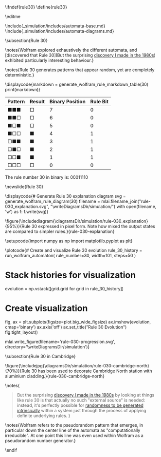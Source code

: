 \ifndef{rule30}
\define{rule30}

\editme


\include{_simulation/includes/automata-base.md}
\include{_simulation/includes/automata-diagrams.md}


\subsection{Rule 30}

\notes{Wolfram explored exhaustively the different automata, and [discovered that Rule 30](But the surprising [discovery I made in the 1980s](https://content.wolfram.com/sw-publications/2020/07/origins-randomness-physical-systems.pdf)) exhibited particularly interesting behaviour.}

\notes{Rule 30 generates patterns that appear random, yet are completely deterministic.}

\displaycode{markdown = generate_wolfram_rule_markdown_table(30)
print(markdown)}

| Pattern | Result | Binary Position | Rule Bit |
|---------|---------|----------------|----------|
| ■■■ | □ | 7 | 0 |
| ■■□ | □ | 6 | 0 |
| ■□■ | □ | 5 | 0 |
| ■□□ | ■ | 4 | 1 |
| □■■ | ■ | 3 | 1 |
| □■□ | ■ | 2 | 1 |
| □□■ | ■ | 1 | 1 |
| □□□ | □ | 0 | 0 |

The rule number 30 in binary is: 00011110

\newslide{Rule 30}

\displaycode{# Generate Rule 30 explanation diagram
svg = generate_wolfram_rule_diagram(30)
filename = mlai.filename_join("rule-030_explanation.svg", "\writeDiagramsDir/simulation/")
with open(filename, 'w') as f:
    f.write(svg)}

\figure{\includediagram{\diagramsDir/simulation/rule-030_explanation}{95%}}{Rule 30 expressed in pixel form. Note how mixed the output states are compared to simpler rules.}{rule-030-explanation}

\setupcode{import numpy as np
import matplotlib.pyplot as plt}

\plotcode{# Create and visualize Rule 30 evolution
rule_30_history = run_wolfram_automaton(
    rule_number=30,
    width=101,
    steps=50
)

# Stack histories for visualization
evolution = np.vstack([grid.grid for grid in rule_30_history])

# Create visualization
fig, ax = plt.subplots(figsize=plot.big_wide_figsize)
ax.imshow(evolution, cmap='binary')
ax.axis('off')
ax.set_title("Rule 30 Evolution")
fig.tight_layout()

mlai.write_figure(filename='rule-030-progression.svg', 
                 directory='\writeDiagramsDir/simulation')}

\subsection{Rule 30 in Cambridge}

\figure{\includejpg{\diagramsDir/simulation/rule-030-cambridge-north}{70%}}{Rule 30 has been used to decorate Cambridge North station with aluminium cladding.}{rule-030-cambridge-north}

\notes{
> But the surprising [discovery I made in the 1980s](https://content.wolfram.com/sw-publications/2020/07/origins-randomness-physical-systems.pdf) by looking at things like rule 30 is that actually no such "external source" is needed: instead, it's perfectly possible for [randomness to be generated intrinsically](https://www.wolframscience.com/nks/chap-7--mechanisms-in-programs-and-nature#sect-7-5--the-intrinsic-generation-of-randomness) within a system just through the process of applying definite underlying rules.
}

\notes{Wolfram refers to the pseudorandom pattern that emerges, in particular down the center line of the automata as "computationally irreducible". At one point this line was even used within Wolfram as a pseudorandom number generator.}

\endif
